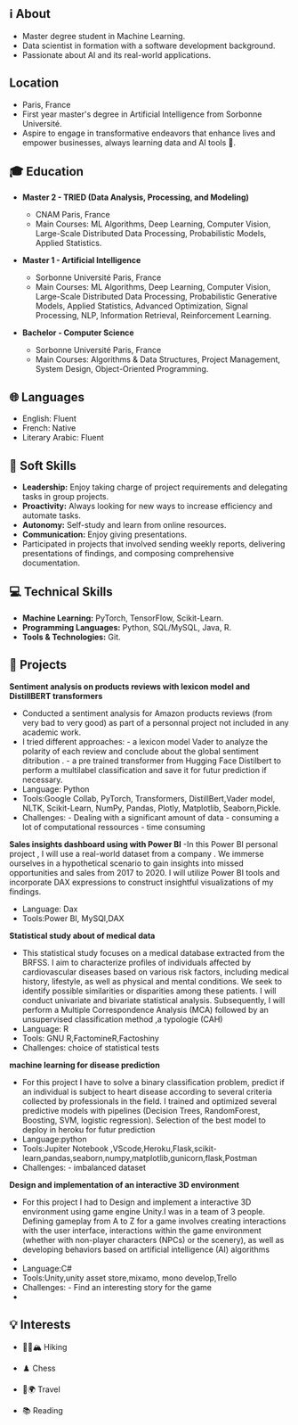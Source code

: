 

## :information_source: About
- Master degree student in Machine Learning.
- Data scientist in formation with a software development background.
- Passionate about AI and its real-world applications.

## Location
- Paris, France
- First year master's degree in Artificial Intelligence from Sorbonne Université.
- Aspire to engage in transformative endeavors that enhance lives and empower businesses, always learning data and AI tools 🤩.


## :mortar_board: Education

- **Master 2 - TRIED (Data Analysis, Processing, and Modeling)**
  - CNAM Paris, France
  - Main Courses: ML Algorithms, Deep Learning, Computer Vision, Large-Scale Distributed Data Processing, Probabilistic Models, Applied Statistics.

- **Master 1 - Artificial Intelligence**
  - Sorbonne Université Paris, France
  - Main Courses: ML Algorithms, Deep Learning, Computer Vision, Large-Scale Distributed Data Processing, Probabilistic Generative Models, Applied Statistics, Advanced Optimization, Signal Processing, NLP, Information Retrieval, Reinforcement Learning.

- **Bachelor - Computer Science**
  - Sorbonne Université Paris, France
  - Main Courses: Algorithms & Data Structures, Project Management, System Design, Object-Oriented Programming.

## :globe_with_meridians: Languages
- English: Fluent
- French: Native
- Literary Arabic: Fluent

## :handshake: Soft Skills
- **Leadership:** Enjoy taking charge of project requirements and delegating tasks in group projects.
- **Proactivity:** Always looking for new ways to increase efficiency and automate tasks.
- **Autonomy:** Self-study and learn from online resources.
- **Communication:** Enjoy giving presentations.
- Participated in projects that involved sending weekly reports, delivering presentations of findings, and composing comprehensive documentation.

## :computer: Technical Skills
- **Machine Learning:** PyTorch, TensorFlow, Scikit-Learn.
- **Programming Languages:** Python, SQL/MySQL, Java, R.
- **Tools & Technologies:** Git.

## :rocket: Projects

**Sentiment analysis on products reviews with lexicon model and DistillBERT transformers**
- Conducted a sentiment analysis for Amazon products reviews (from very bad to very good) as part of a personnal project not included in any academic work.
- I tried different approaches: - a lexicon model Vader to analyze the polarity of each review and conclude about the global sentiment ditribution .
                                - a pre trained transformer from Hugging Face Distilbert to perform a multilabel classification and save it for futur prediction if necessary.
- Language: Python
- Tools:Google Collab, PyTorch, Transformers, DistillBert,Vader model, NLTK, Scikit-Learn, NumPy, Pandas, Plotly, Matplotlib, Seaborn,Pickle.
- Challenges: - Dealing with a significant  amount of data
              - consuming a lot of computational ressources
              - time consuming
  
**Sales insights dashboard using with Power BI**
-In this Power BI personal project , I will use a real-world dataset from a company .
We immerse ourselves in a hypothetical scenario to gain insights into missed opportunities and sales from 2017 to 2020. I will utilize Power BI tools and incorporate DAX expressions to construct insightful visualizations of my findings.

- Language: Dax
- Tools:Power BI, MySQl,DAX

**Statistical study about of medical data**
- This statistical study focuses on a medical database extracted from the BRFSS. I aim to characterize profiles of individuals affected by cardiovascular diseases based on various risk factors, including medical history, lifestyle, as well as physical and mental conditions. We seek to identify possible similarities or disparities among these patients.
I will conduct univariate and bivariate statistical analysis. Subsequently, I will perform a Multiple Correspondence Analysis (MCA) followed by an unsupervised classification method ,a typologie (CAH)
- Language: R
- Tools: GNU R,FactomineR,Factoshiny
- Challenges:   choice of statistical tests
  
**machine learning for disease prediction**
- For this project I have to solve a binary classification problem, predict if an individual is subject to heart disease according to several criteria collected by
professionals in the field. I trained and optimized several predictive models with pipelines (Decision Trees, RandomForest, Boosting, SVM, logistic regression).
Selection of the best model to deploy in heroku for futur prediction
- Language:python
- Tools:Jupiter Notebook ,VScode,Heroku,Flask,scikit-learn,pandas,seaborn,numpy,matplotlib,gunicorn,flask,Postman
- Challenges:   - imbalanced dataset

**Design and implementation of an interactive 3D environment**
- For this project I had to Design and implement a interactive 3D environment using game engine Unity.I was in a  team of 3 people.
  Defining gameplay from A to Z for a game involves creating interactions with the user interface, interactions within the game environment (whether with non-player characters (NPCs) or the scenery), as well as developing behaviors based on artificial intelligence (AI) algorithms
- 
- Language:C#
- Tools:Unity,unity asset store,mixamo, mono develop,Trello
- Challenges:   - Find an interesting story for the game
- 
## 💡 Interests

- 🧗‍♂️🏔️ Hiking

- ♟️ Chess

- 🧳🌍 Travel

- 📚 Reading


